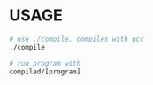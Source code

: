 # USAGE

```sh
# use ./compile, compiles with gcc
./compile

# run program with 
compiled/[program]

```

